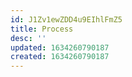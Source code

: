```yaml
---
id: J1Zv1ewZDD4u9EIhlFmZ5
title: Process
desc: ''
updated: 1634260790187
created: 1634260790187
---
```


